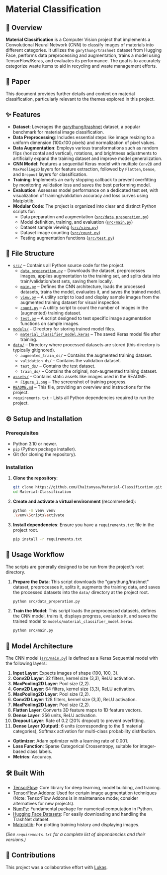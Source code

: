 # Material Classification

## 🚀 Overview
**Material Classification** is a Computer Vision project that implements a Convolutional Neural Network (CNN) to classify images of materials into different categories. It utilizes the `garythung/trashnet` dataset from Hugging Face, performs data preprocessing and augmentation, trains a model using TensorFlow/Keras, and evaluates its performance. The goal is to accurately categorize waste items to aid in recycling and waste management efforts.

## 📄 Paper
This document provides further details and context on material classification, particularly relevant to the themes explored in this project.

## ✨ Features
- **Dataset**: Leverages the [garythung/trashnet](https://huggingface.co/datasets/garythung/trashnet) dataset, a popular benchmark for material image classification.
- **Data Preprocessing**: Includes essential steps like image resizing to a uniform dimension (100x100 pixels) and normalization of pixel values.
- **Data Augmentation**: Employs various transformations such as random flips (horizontal and vertical), rotations, and brightness adjustments to artificially expand the training dataset and improve model generalization.
- **CNN Model**: Features a sequential Keras model with multiple `Conv2D` and `MaxPooling2D` layers for feature extraction, followed by `Flatten`, `Dense`, and `Dropout` layers for classification.
- **Training**: Implements an early stopping callback to prevent overfitting by monitoring validation loss and saves the best performing model.
- **Evaluation**: Assesses model performance on a dedicated test set, with visualization of training/validation accuracy and loss curves using Matplotlib.
- **Modular Code**: The project is organized into clear and distinct Python scripts for:
    - Data preparation and augmentation ([`src/data_preperation.py`](src/data_preperation.py))
    - Model definition, training, and evaluation ([`src/main.py`](src/main.py))
    - Dataset sample viewing ([`src/view.py`](src/view.py))
    - Dataset image counting ([`src/count.py`](src/count.py))
    - Testing augmentation functions ([`src/test.py`](src/test.py))

## 📂 File Structure
- [`src/`](src/) – Contains all Python source code for the project.
    - [`data_preperation.py`](src/data_preperation.py) – Downloads the dataset, preprocesses images, applies augmentation to the training set, and splits data into train/validation/test sets, saving them locally.
    - [`main.py`](src/main.py) – Defines the CNN architecture, loads the processed datasets, trains the model, evaluates it, and saves the trained model.
    - [`view.py`](src/view.py) – A utility script to load and display sample images from the augmented training dataset for visual inspection.
    - [`count.py`](src/count.py) – A utility script to count the number of images in the (augmented) training dataset.
    - [`test.py`](src/test.py) – A script designed to test specific image augmentation functions on sample images.
- [`models/`](models/) – Directory for storing trained model files.
    - [`material_classifier_model.keras`](models/material_classifier_model.keras) – The saved Keras model file after training.
- [`data/`](data/) – Directory where processed datasets are stored (this directory is typically gitignored).
    - `augmented_train_ds/` – Contains the augmented training dataset.
    - `validation_ds/` – Contains the validation dataset.
    - `test_ds/` – Contains the test dataset.
    - `train_ds/` – Contains the original, non-augmented training dataset.
- [`assets/`](assets/) – Contains static assets like images used in the README.
    - [`Figure_1.png`](assets/Figure_1.png) – The screenshot of training progress.
- [`README.md`](README.md) – This file, providing an overview and instructions for the project.
- `requirements.txt` – Lists all Python dependencies required to run the project.

## ⚙️ Setup and Installation

### Prerequisites
- Python 3.10 or newer.
- `pip` (Python package installer).
- Git (for cloning the repository).

### Installation
1.  **Clone the repository**:
    ```bash
    git clone https://github.com/Cha1tanyaa/Material-Classification.git
    cd Material-Classification
    ```

2.  **Create and activate a virtual environment** (recommended):
    ```bash
    python -m venv venv
    .\venv\Scripts\activate
    ```

3.  **Install dependencies**:
    Ensure you have a `requirements.txt` file in the project root.
    ```bash
    pip install -r requirements.txt
    ```

## 🚀 Usage Workflow

The scripts are generally designed to be run from the project's root directory.

1.  **Prepare the Data**:
    This script downloads the "garythung/trashnet" dataset, preprocesses it, splits it, augments the training data, and saves the processed datasets into the `data/` directory at the project root.
    ```bash
    python src/data_preperation.py
    ```

2.  **Train the Model**:
    This script loads the preprocessed datasets, defines the CNN model, trains it, displays progress, evaluates it, and saves the trained model to `models/material_classifier_model.keras`.
    ```bash
    python src/main.py
    ```

## 🧠 Model Architecture
The CNN model ([`src/main.py`](src/main.py)) is defined as a Keras Sequential model with the following layers:

1.  **Input Layer**: Expects images of shape (100, 100, 3).
2.  **Conv2D Layer**: 32 filters, kernel size (3,3), ReLU activation.
3.  **MaxPooling2D Layer**: Pool size (2,2).
4.  **Conv2D Layer**: 64 filters, kernel size (3,3), ReLU activation.
5.  **MaxPooling2D Layer**: Pool size (2,2).
6.  **Conv2D Layer**: 128 filters, kernel size (3,3), ReLU activation.
7.  **MaxPooling2D Layer**: Pool size (2,2).
8.  **Flatten Layer**: Converts 3D feature maps to 1D feature vectors.
9.  **Dense Layer**: 256 units, ReLU activation.
10. **Dropout Layer**: Rate of 0.2 (20% dropout) to prevent overfitting.
11. **Dense Layer (Output)**: 6 units (corresponding to the 6 material categories), Softmax activation for multi-class probability distribution.

-   **Optimizer**: Adam optimizer with a learning rate of 0.001.
-   **Loss Function**: Sparse Categorical Crossentropy, suitable for integer-based class labels.
-   **Metrics**: Accuracy.

## 🛠️ Built With
-   [TensorFlow](https://www.tensorflow.org/): Core library for deep learning, model building, and training.
-   [TensorFlow Addons](https://www.tensorflow.org/addons): Used for certain image augmentation techniques (Note: TensorFlow Addons is in maintenance mode; consider alternatives for new projects).
-   [NumPy](https://numpy.org/): Fundamental package for numerical computation in Python.
-   [Hugging Face Datasets](https://huggingface.co/docs/datasets/): For easily downloading and handling the TrashNet dataset.
-   [Matplotlib](https://matplotlib.org/): For plotting training history and displaying images.

*(See `requirements.txt` for a complete list of dependencies and their versions.)*

## 📜 Contributions
This project was a collaborative effort with [Lukas](https://github.com/Lukic-sys).
